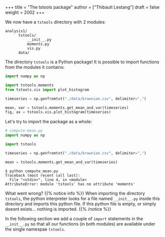 +++
title = "The tstools package"
author = ["Thibault Lestang"]
draft = false
weight = 2002
+++

We now have a `tstools` directory with 2 modules:

```text
analysis1/
      tstools/
  	      __init__.py
  	      moments.py
  	      vis.py
      data/
```

The directory `tstools` is a Python package! It is possible to import functions from the modules it contains:

```python
import numpy as np

import tstools.moments
from tstools.vis import plot_histogram

timeseries = np.genfromtxt("./data/brownian.csv", delimiter=",")

mean, var = tstools.moments.get_mean_and_var(timeseries)
fig, ax = tstools.vis.plot_histogram(timeseries)
```

Let's try to import the package as a whole:

```python
# compute-mean.py
import numpy as np

import tstools

timeseries = np.genfromtxt("./data/brownian.csv", delimiter=",")

mean = tstools.moments.get_mean_and_var(timeseries)
```

```text
$ python compute_mean.py
Traceback (most recent call last):
  File "<stdin>", line 4, in <module>
AttributeError: module 'tstools' has no attribute 'moments'
```

What went wrong?
{{% notice info %}}
When importing the directory `tstools`, the python interpreter
looks for a file named `__init__.py` inside this directory and imports this python file.
If this python file is empty, or simply doesnt exists... nothing is imported.
{{% /notice %}}

In the following section we add a couple of `import` statements in
the `__init__.py` so that all our functions (in both modules) are
available under the single namespae `tstools`.
